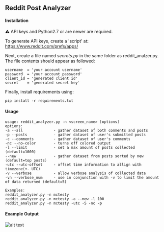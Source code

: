 ## Reddit Post Analyzer 

#### Installation
⚠ API keys and Python2.7 or are newer are required.

To generate API keys, create a 'script' at: https://www.reddit.com/prefs/apps/

Next, create a file named _secrets.py_ in the same folder as reddit_analzer.py.  The file contents should appear as followed:
```
username  = 'your account username'
password  = 'your account password'
client_id = 'generated client id'
secret    = 'generated secret key'
```

Finally, install requirements using:
```
pip install -r requirements.txt
```

#### Usage
```
usage: reddit_analyzer.py -n <screen_name> [options]
options:
-a --all              - gather dataset of both comments and posts
-p --posts            - gather dataset of user's submitted posts
-c --comments         - gather dataset of user's comments
-nc --no-color        - turns off colored output
-l --limit            - set a max amount of posts collected (default=1000)
--new                 - gather dataset from posts sorted by new (default=top posts)
-utc --utc-offset     - offset time information to allign with timezone(+- UTC)
-v --verbose          - allow verbose analysis of collected data
-vn --verbose_num     - use in conjunction with -v to limit the amount of data returned (default=5)

Examples: 
reddit_analyzer.py -n mctesty
reddit_analyzer.py -n mctesty -a --new -l 100
reddit_analyzer.py -n mctesty -utc -5 -nc -p
```

#### Example Output
![alt text](https://i.imgur.com/mX9dvc5.png)